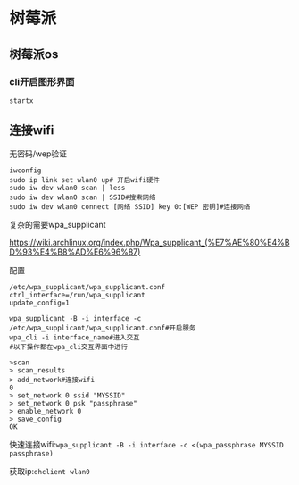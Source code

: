 # 树莓派

## 树莓派os

### cli开启图形界面

`startx`



## 连接wifi



无密码/wep验证

```shell
iwconfig
sudo ip link set wlan0 up# 开启wifi硬件
sudo iw dev wlan0 scan | less
sudo iw dev wlan0 scan | SSID#搜索网络
sudo iw dev wlan0 connect [网络 SSID] key 0:[WEP 密钥]#连接网络

```



复杂的需要wpa_supplicant

https://wiki.archlinux.org/index.php/Wpa_supplicant_(%E7%AE%80%E4%BD%93%E4%B8%AD%E6%96%87)

配置

```
/etc/wpa_supplicant/wpa_supplicant.conf
ctrl_interface=/run/wpa_supplicant
update_config=1
```

```shell
wpa_supplicant -B -i interface -c /etc/wpa_supplicant/wpa_supplicant.conf#开启服务
wpa_cli -i interface_name#进入交互
#以下操作都在wpa_cli交互界面中进行

>scan
> scan_results
> add_network#连接wifi
0
> set_network 0 ssid "MYSSID"
> set_network 0 psk "passphrase"
> enable_network 0
> save_config
OK
```



快速连接wifi:`wpa_supplicant -B -i interface -c <(wpa_passphrase MYSSID passphrase)`

获取ip:`dhclient wlan0`